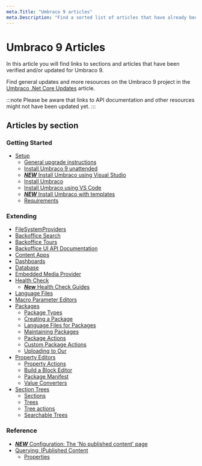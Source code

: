 ```yaml
---
meta.Title: "Umbraco 9 articles"
meta.Description: "Find a sorted list of articles that have already been updated for the upcoming release of Umbraco 9."
---
```


# Umbraco 9 Articles

In this article you will find links to sections and articles that have been verified and/or updated for Umbraco 9.

Find general updates and more resources on the Umbraco 9 project in the [Umbraco .Net Core Updates](UmbracoNetCoreUpdates.md) article.

:::note
Please be aware that links to API documentation and other resources might not have been updated yet.
:::

## Articles by section

### Getting Started

* [Setup](Getting-Started/Setup/index-v9.md)
  * [General upgrade instructions](Getting-Started/Setup/Upgrading/general-v9)
  * [Install Umbraco 9 unattended](Getting-Started/Setup/Install/Unattended-Install-v9.md)
  * [***NEW*** Install Umbraco using Visual Studio](Getting-Started/Setup/Install/install-using-visual-studio.md)
  * [Install Umbraco](Getting-Started/Setup/Install/index-v9.md)
  * [Install Umbraco using VS Code](Getting-Started/Setup/Install/install-umbraco-with-vs-code-v9.md)
  * [***NEW*** Install Umbraco with templates](Getting-Started/Setup/Install/install-umbraco-with-templates.md)
  * [Requirements](Getting-Started/Setup/Requirements/index-v9.md)

### Extending

* [FileSystemProviders](Extending/FileSystemProviders/index-v9.md)
* [Backoffice Search](Extending/Backoffice-Search/index-v9.md)
* [Backoffice Tours](Extending/Backoffice-Tours/index-v9.md)
* [Backoffice UI API Documentation](Extending/Backoffice-UI-API-Documentation/index-v9.md)
* [Content Apps](Extending/Content-Apps/index-v9.md)
* [Dashboards](Extending/Dashboards/index-v9.md)
* [Database](Extending/Database/index-v9.md)
* [Embedded Media Provider](Extending/Embedded-Media-Provider/index-v9.md)
* [Health Check](Extending/Health-Check/index-v9.md)
  * [***New*** Health Check Guides](Extending/Health-Check/Guides)
* [Language Files](Extending/Language-Files/index-v9.md)
* [Macro Parameter Editors](Extending/Macro-Parameter-Editors/index-v9.md)
* [Packages](Extending/Packages/index-v9.md)
  * [Package Types](Extending/Packages/package-types-v9.md)
  * [Creating a Package](Extending/Packages/Creating-a-Package/index-v9.md)
  * [Language Files for Packages](Extending/Packages/Language-Files-For-Packages/index-v9.md)
  * [Maintaining Packages](Extending/Packages/Maintaining-Packages/index-v9.md)
  * [Package Actions](Extending/Packages/Package-Actions/index-v9.md)
  * [Custom Package Actions](Extending/Packages/Package-Actions/custom-package-actions-v9.md)
  * [Uploading to Our](Extending/Packages/Uploading-to-Our/index-v9.md)
* [Property Editors](Extending/Property-Editors/index-v9.md)
  * [Property Actions](Extending/Property-Editors/Property-Actions/index-v9.md)
  * [Build a Block Editor](Extending/Property-Editors/build-a-block-editor-v9.md)
  * [Package Manifest](Extending/Property-Editors/package-manifest-v9.md)
  * [Value Converters](Extending/Property-Editors/value-converters-v9.md)
* [Section Trees](Extending/Section-Trees/index-v9.md)
  * [Sections](Extending/Section-Trees/sections-v9.md)
  * [Trees](Extending/Section-Trees/trees-v9.md)
  * [Tree actions](Extending/Section-Trees/tree-actions-v9.md)
  * [Searchable Trees](Extending/Section-Trees/Searchable-Trees/index-v9.md)

### Reference

* [***NEW*** Configuration: The 'No published content' page](Reference/Config/no-published-content-page.md)
* [Querying: IPublished Content](Reference/Querying/IPublishedContent/index-v9.md)
  * [Properties](Reference/Querying/IPublishedContent/Properties/index-v9.md)

